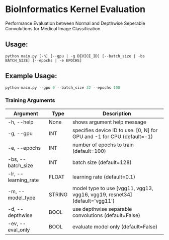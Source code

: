 # BioInformatics Kernel Evaluation
Performance Evaluation between Normal and Depthwise Seperable Convolutions for Medical Image Classification.

## Usage:
```
python main.py [-h] [--gpu | -g DEVICE_ID] [--batch_size | -bs BATCH_SIZE] [--epochs | -e EPOCHS]
```

## Example Usage:
```python
python main.py --gpu 0 --batch_size 32 --epochs 100
```

### Training Arguments
| Argument | Type | Description |
|----------|------|-------------|
| -h, --help | None | shows argument help message |
| -g, --gpu | INT | specifies device ID to use. [0, N] for GPU and -1 for CPU (default=-1)
| -e, --epochs | INT | number of epochs to train (default=100) | 
| -bs, --batch_size | INT | batch size (default=128) |
| -lr, --learning_rate | FLOAT | learning rate (default=0.1) |
| -m, --model_type | STRING | model type to use [vgg11, vgg13, vgg16, vgg19, resnet34] (default='vgg11') |
| -d, --depthwise | BOOL | use depthwise separable convolutions (default=False) |
| -ev, --eval_only | BOOL | evaluate model only (default=False) |